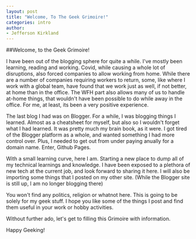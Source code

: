 ```yaml
---
layout: post
title: "Welcome, To The Geek Grimoire!"
categories: intro
author:
- Jefferson Kirkland
---
```


##Welcome, to the Geek Grimoire!

I have been out of the blogging sphere for quite a while.  I've mostly been learning, reading and working.  Covid, while causing a whole lot of disruptions, also forced companies to allow working from home.  While there are a number of companies requiring workers to return, some, like where I work with a global team, have found that we work just as well, if not better, at home than in the office.  The WFH part also allows many of us to handle at-home things, that wouldn't have been possible to do while away in the office.  For me, at least, its been a very positive experience.

The last blog I had was on Blogger.  For a while, I was blogging things I learned.  Almost as a cheatsheet for myself, but also so I wouldn't forget what I had learned.  It was pretty much my brain book, as it were.  I got tired of the Blogger platform as a whole, and wanted something I had more control over.  Plus, I needed to get out from under paying anually for a domain name.  Enter, Github Pages.  

With a small learning curve, here I am.  Starting a new place to dump all of my technical learnings and knowledge.  I have been exposed to a plethora of new tech at the current job, and look forward to sharing it here.  I will also be importing some things that I posted on my other site.  (While the Blogger site is still up, I am no longer blogging there)

You won't find any politics, religion or whatnot here.  This is going to be solely for my geek stuff.  I hope you like some of the things I post and find them useful in your work or hobby activities.  

Without further ado, let's get to filling this Grimoire with information.  

Happy Geeking!


